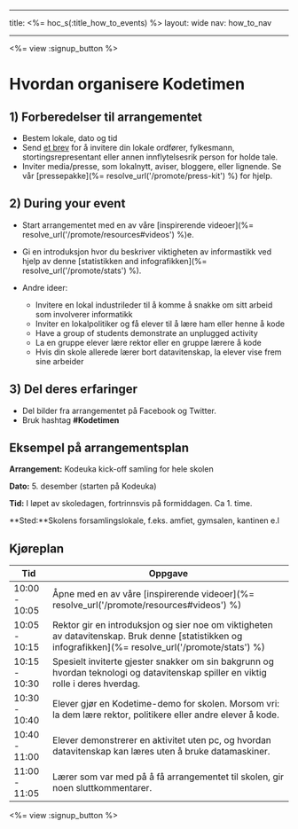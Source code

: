 * * *

title: <%= hoc_s(:title_how_to_events) %> layout: wide nav: how_to_nav

* * *

<%= view :signup_button %>

# Hvordan organisere Kodetimen

## 1) Forberedelser til arrangementet

  * Bestem lokale, dato og tid
  * Send [et brev](https://docs.google.com/a/code.org/document/d/1eP41sKW7y0qq_JvkRIgZK8dWYICaGRZ4CCDETXa78wY/edit) for å invitere din lokale ordfører, fylkesmann, stortingsrepresentant eller annen innflytelsesrik person for holde tale.
  * Inviter media/presse, som lokalnytt, aviser, bloggere, eller lignende. Se vår [pressepakke](%= resolve_url('/promote/press-kit') %) for hjelp.

## 2) During your event

  * Start arrangementet med en av våre [inspirerende videoer](%= resolve_url('/promote/resources#videos') %)e.
  * Gi en introduksjon hvor du beskriver viktigheten av informastikk ved hjelp av denne [statistikken and infografikken](%= resolve_url('/promote/stats') %).   
      
    
  * Andre ideer: 
      * Invitere en lokal industrileder til å komme å snakke om sitt arbeid som involverer informatikk
      * Inviter en lokalpolitiker og få elever til å lære ham eller henne å kode
      * Have a group of students demonstrate an unplugged activity
      * La en gruppe elever lære rektor eller en gruppe lærere å kode
      * Hvis din skole allerede lærer bort datavitenskap, la elever vise frem sine arbeider

## 3) Del deres erfaringer

  * Del bilder fra arrangementet på Facebook og Twitter. 
  * Bruk hashtag **#Kodetimen**

## Eksempel på arrangementsplan

**Arrangement:** Kodeuka kick-off samling for hele skolen

**Dato:** 5. desember (starten på Kodeuka)

**Tid:** I løpet av skoledagen, fortrinnsvis på formiddagen. Ca 1. time.

**Sted:**Skolens forsamlingslokale, f.eks. amfiet, gymsalen, kantinen e.l   
  


## Kjøreplan

| Tid           | Oppgave                                                                                                                                                |
| ------------- | ------------------------------------------------------------------------------------------------------------------------------------------------------ |
| 10:00 - 10:05 | Åpne med en av våre [inspirerende videoer](%= resolve_url('/promote/resources#videos') %)                                                              |
| 10:05 - 10:15 | Rektor gir en introduksjon og sier noe om viktigheten av datavitenskap. Bruk denne [statistikken og infografikken](%= resolve_url('/promote/stats') %) |
| 10:15 - 10:30 | Spesielt inviterte gjester snakker om sin bakgrunn og hvordan teknologi og datavitenskap spiller en viktig rolle i deres hverdag.                      |
| 10:30 - 10:40 | Elever gjør en Kodetime-demo for skolen. Morsom vri: la dem lære rektor, politikere eller andre elever å kode.                                         |
| 10:40 - 11:00 | Elever demonstrerer en aktivitet uten pc, og hvordan datavitenskap kan læres uten å bruke datamaskiner.                                                |
| 11:00 - 11:05 | Lærer som var med på å få arrangementet til skolen, gir noen sluttkommentarer.                                                                         |

<%= view :signup_button %>